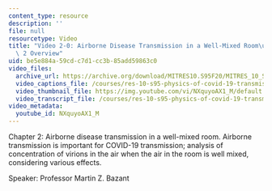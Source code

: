 ```yaml
---
content_type: resource
description: ''
file: null
resourcetype: Video
title: "Video 2-0: Airborne Disease Transmission in a Well-Mixed Room\u2014Chapter\
  \ 2 Overview"
uid: be5e884a-59cd-c7d1-cc3b-85add59863c0
video_files:
  archive_url: https://archive.org/download/MITRES10.S95F20/MITRES_10_S95F20_0200_300k.mp4
  video_captions_file: /courses/res-10-s95-physics-of-covid-19-transmission-fall-2020/73f28d2e08b052db9b5ccb5b54712506_NXquyoAX1_M.vtt
  video_thumbnail_file: https://img.youtube.com/vi/NXquyoAX1_M/default.jpg
  video_transcript_file: /courses/res-10-s95-physics-of-covid-19-transmission-fall-2020/410931069aeffeba9178c86996dffc89_NXquyoAX1_M.pdf
video_metadata:
  youtube_id: NXquyoAX1_M
---
```


Chapter 2: Airborne disease transmission in a well-mixed room. Airborne transmission is important for COVID-19 transmission; analysis of concentration of virions in the air when the air in the room is well mixed, considering various effects.

Speaker: Professor Martin Z. Bazant